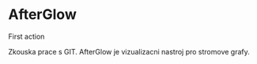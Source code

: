 AfterGlow
=========

First action

Zkouska prace s GIT.
AfterGlow je vizualizacni nastroj pro stromove grafy. 

